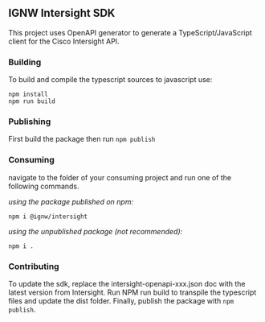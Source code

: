 ## IGNW Intersight SDK

This project uses OpenAPI generator to generate a TypeScript/JavaScript client for the Cisco Intersight API.

### Building

To build and compile the typescript sources to javascript use:

```
npm install
npm run build
```

### Publishing

First build the package then run `npm publish`

### Consuming

navigate to the folder of your consuming project and run one of the following commands.

_using the package published on npm:_

```
npm i @ignw/intersight
```

_using the unpublished package (not recommended):_

```
npm i .
```

### Contributing

To update the sdk, replace the intersight-openapi-xxx.json doc with the latest version from Intersight. Run NPM run build to transpile the typescript files and update the dist folder. Finally, publish the package with `npm publish`.
